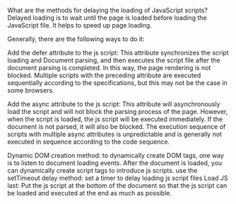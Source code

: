 What are the methods for delaying the loading of JavaScript scripts? 
Delayed loading is to wait until the page is loaded before loading the JavaScript file. It helps to speed up page loading. 

Generally, there are the following ways to do it: 

Add the defer attribute to the js script: This attribute synchronizes the script loading and Document parsing, and then executes the script file after the document parsing is completed. In this way, the page rendering is not blocked. Multiple scripts with the preceding attribute are executed sequentially according to the specifications, but this may not be the case in some browsers. 

Add the async attribute to the js script: This attribute will asynchronously load the script and will not block the parsing process of the page. However, when the script is loaded, the js script will be executed immediately. If the document is not parsed, it will also be blocked. The execution sequence of scripts with multiple async attributes is unpredictable and is generally not executed in sequence according to the code sequence. 

Dynamic DOM creation method: to dynamically create DOM tags, one way is to listen to document loading events. After the document is loaded, you can dynamically create script tags to introduce js scripts. 
use the setTimeout delay method: set a timer to delay loading js script files 
Load JS last: Put the js script at the bottom of the document so that the js script can be loaded and executed at the end as much as possible. 